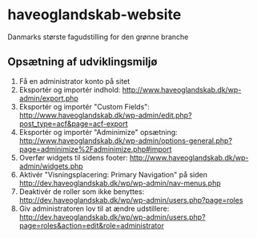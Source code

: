 # haveoglandskab-website
Danmarks største fagudstilling for den grønne branche

## Opsætning af udviklingsmiljø

1. Få en administrator konto på sitet
2. Eksportér og importér indhold: http://www.haveoglandskab.dk/wp-admin/export.php
3. Eksportér og importér "Custom Fields":  http://www.haveoglandskab.dk/wp-admin/edit.php?post_type=acf&page=acf-export
4. Eksportér og importér "Adminimize" opsætning: http://www.haveoglandskab.dk/wp-admin/options-general.php?page=adminimize%2Fadminimize.php#import
5. Overfør widgets til sidens footer: http://www.haveoglandskab.dk/wp-admin/widgets.php
6. Aktivér "Visningsplacering: Primary Navigation" på siden http://dev.haveoglandskab.dk/wp/wp-admin/nav-menus.php
7. Deaktivér de roller som ikke benyttes: http://dev.haveoglandskab.dk/wp/wp-admin/users.php?page=roles
8. Giv administratoren lov til at ændre udstillere:  http://dev.haveoglandskab.dk/wp/wp-admin/users.php?page=roles&action=edit&role=administrator
